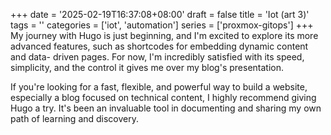 +++
date = '2025-02-19T16:37:08+08:00'
draft = false 
title = 'Iot (art 3)'
tags = ''
categories = ['iot', 'automation']
series = ['proxmox-gitops']
+++
My journey with Hugo is just beginning, and I'm excited to explore its more
advanced features, such as shortcodes for embedding dynamic content and data-
driven pages. For now, I'm incredibly satisfied with its speed, simplicity, and
the control it gives me over my blog's presentation.

If you're looking for a fast, flexible, and powerful way to build a website,
especially a blog focused on technical content, I highly recommend giving Hugo a
try. It's been an invaluable tool in documenting and sharing my own path of
learning and discovery.